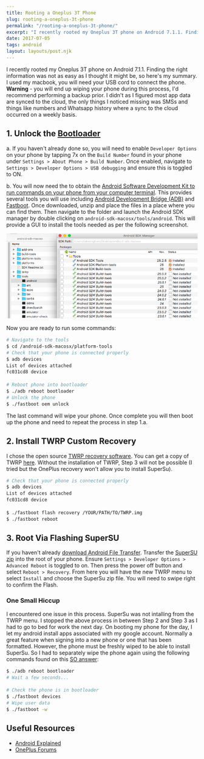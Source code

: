 ```yaml
---
title: Rooting a Oneplus 3T Phone
slug: rooting-a-oneplus-3t-phone
permalink: "/rooting-a-oneplus-3t-phone/"
excerpt: "I recently rooted my Oneplus 3T phone on Android 7.1.1. Finding the right information was not as easy as I thought it might be, so here's…"
date: 2017-07-05
tags: android
layout: layouts/post.njk
---
```


I recently rooted my Oneplus 3T phone on Android 7.1.1. Finding the right information was not as easy as I thought it might be, so here's my summary. I used my macbook, you will need your USB cord to connect the phone. **Warning** - you will end up wiping your phone during this process, I'd recommend performing a backup prior. I didn't as I figured most app data are synced to the cloud, the only things I noticed missing was SMSs and things like numbers and Whatsapp history where a sync to the cloud occurred on a weekly basis.

## 1\. Unlock the [Bootloader](https://www.androidcentral.com/what-is-android-bootloader)

a. If you haven't already done so, you will need to enable `Developer Options` on your phone by tapping 7x on the `Build Number` found in your phone under `Settings > About Phone > Build Number`. Once enabled, navigate to `Settings > Developer Options > USB debugging` and ensure this is toggled to ON.

b. You will now need the to obtain the [Android Software Development Kit to run commands on your phone from your computer terminal](https://dl.google.com/android/android-sdk_r24.4.1-macosx.zip). This provides several tools you will use including [Android Development Bridge (ADB)](https://developer.android.com/studio/command-line/adb.html) and [Fastboot](https://www.androidcentral.com/android-z-what-fastboot). Once downloaded, unzip and place the files in a place where you can find them. Then navigate to the folder and launch the Android SDK manager by double clicking on `android-sdk-macosx/tools/android`. This will provide a GUI to install the tools needed as per the following screenshot.

![](/content/images/2017/07/Screen-Shot-2017-07-05-at-14-16-57.png)

Now you are ready to run some commands:

```bash
# Navigate to the tools
$ cd /android-sdk-macosx/platform-tools
# Check that your phone is connected properly
$ adb devices
List of devices attached
fc031cd8 device

# Reboot phone into bootloader
$ ./adb reboot bootloader
# Unlock the phone
$ ./fastboot oem unlock
```

The last command will wipe your phone. Once complete you will then boot up the phone and need to repeat the process in step 1.a.

## 2\. Install TWRP Custom Recovery

I chose the open source [TWRP recovery software](https://en.wikipedia.org/wiki/TWRP). You can get a copy of TWRP [here](http://techerrata.com/browse/twrp2/bacon). Without the installation of TWRP, Step 3 will not be possible (I tried but the OnePlus recovery won't allow you to install SuperSu).

```bash
# Check that your phone is connected properly
$ adb devices
List of devices attached
fc031cd8 device

$ ./fastboot flash recovery /YOUR/PATH/TO/TWRP.img
$ ./fastboot reboot
```

## 3\. Root Via Flashing SuperSU

If you haven't already [download Android File Transfer](https://www.android.com/filetransfer/). Transfer the [SuperSU zip](https://download.chainfire.eu/696/SuperSU/UPDATE-SuperSU-v2.46.zip) into the root of your phone. Ensure `Settings > Developer Options > Advanced Reboot` is toggled to on. Then press the power off button and select `Reboot > Recovery`. From here you will have the new TWRP menu to select `Install` and choose the SuperSu zip file. You will need to swipe right to confirm the Flash.

### One Small Hiccup

I encountered one issue in this process. SuperSu was not intalling from the TWRP menu. I stopped the above process in between Step 2 and Step 3 as I had to go to bed for work the next day. On booting my phone for the day, I let my android install apps associated with my google account. Normally a great feature when signing into a new phone or one that has been formatted. However, the phone must be freshly wiped to be able to install SuperSu. So I had to separately wipe the phone again using the following commands found on this [SO answer](https://stackoverflow.com/a/39357553/3691003):

```bash
$ ./adb reboot bootloader
# Wait a few seconds...

# Check the phone is in bootloader
$ ./fastboot devices
# Wipe user data
$ ./fastboot -w
```

## Useful Resources

* [Android Explained](https://www.androidexplained.com/oneplus-3t-root/)
* [OnePlus Forums](https://forums.oneplus.net/threads/guide-for-mac-how-to-unlock-bootloader-install-custom-recovery-root-macbook-pro.279125/)
